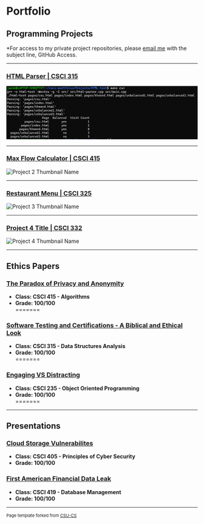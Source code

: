 Portfolio
=========

Programming Projects
--------------------

*For access to my private project repositories, please [email me](mailto:JRAndraszek@csustudent.net?subject=GitHub%20Access) with the subject line, GitHub Access.

---
### [HTML Parser | CSCI 315](project1)

![Project 1 Thumbnail Name](images/HTML-test_make_run.png)

---
### [Max Flow Calculator | CSCI 415](project2)

![Project 2 Thumbnail Name](images/dummy_thumbnail.jpg)

---
### [Restaurant Menu | CSCI 325](project3)

![Project 3 Thumbnail Name](images/dummy_thumbnail.jpg)

---
### [Project 4 Title | CSCI 332](project4)

![Project 4 Thumbnail Name](images/dummy_thumbnail.jpg)

---

Ethics Papers
-------------

### [The Paradox of Privacy and Anonymity](/Ethics%20Papers/The%20Paradox%20of%20Privacy%20and%20Anonymity%20Ethics%20Paper.docx)

-   **Class: CSCI 415 - Algorithms**  
-   **Grade: 100/100**  
=======

### [Software Testing and Certifications - A Biblical and Ethical Look](/Ethics%20Papers/Software%20Testing%20and%20Certifications%20-%20A%20Biblical%20and%20Ethical%20Look.docx)

-   **Class: CSCI 315 - Data Structures Analysis**  
-   **Grade: 100/100**  
=======

### [Engaging VS Distracting](/Ethics%20Papers/Engaging%20VS%20Distracting%20-%20Ethic%20Paper.docx)

-   **Class: CSCI 235 - Object Oriented Programming**  
-   **Grade: 100/100**  
=======

---

Presentations
-------------

### [Cloud Storage Vulnerabilites](/Presentations/Cloud%20Storage%20Vulnerabilites.pptx)

- **Class: CSCI 405 - Principles of Cyber Security**
- **Grade: 100/100**


### [First American Financial Data Leak](/Presentations/First%20American%20Financial%20Data%20Leak.pptx)

- **Class: CSCI 419 - Database Management**
- **Grade: 100/100**

---

<p style="font-size:11px">Page template forked from <a href="https://github.com/csu-cs/csci-portfolio">CSU-CS</a></p>
<!-- Remove above link if you don't want to attributive -->